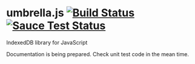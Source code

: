 umbrella.js [![Build Status](https://travis-ci.org/v3nom/umbrella.js.png)](https://travis-ci.org/v3nom/umbrella.js) [![Sauce Test Status](https://saucelabs.com/buildstatus/v3nom)](https://saucelabs.com/u/v3nom)
===========

IndexedDB library for JavaScript

Documentation is being prepared. Check unit test code in the mean time.